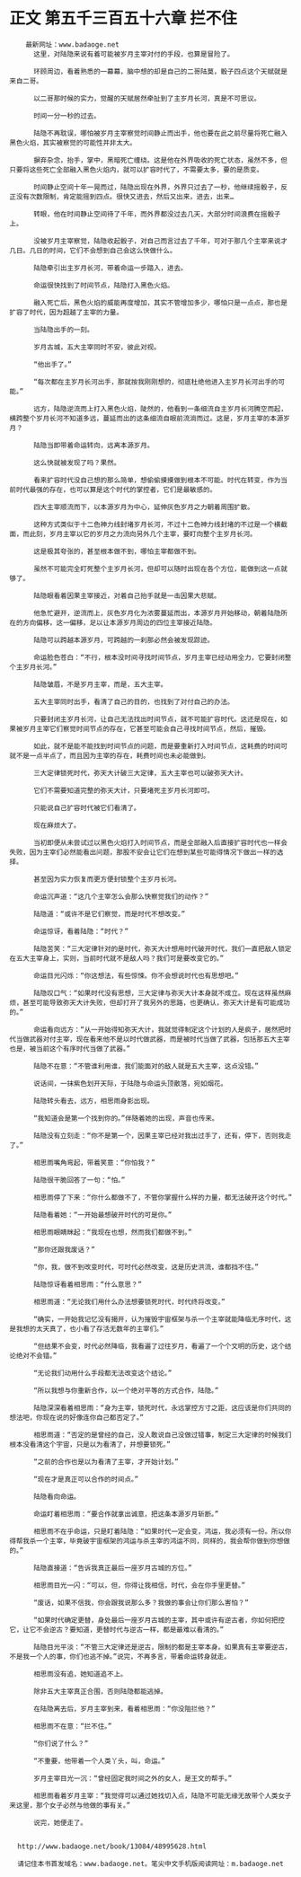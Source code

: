 # 正文 第五千三百五十六章 拦不住
        最新网址：www.badaoge.net
          这里，对陆隐来说有着可能被岁月主宰对付的手段，也算是冒险了。
      
          环顾周边，看着熟悉的一幕幕，脑中想的却是自己的二哥陆莫，骰子四点这个天赋就是来自二哥。
      
          以二哥那时候的实力，觉醒的天赋居然牵扯到了主岁月长河，真是不可思议。
      
          时间一分一秒的过去。
      
          陆隐不再耽误，哪怕被岁月主宰察觉时间静止而出手，他也要在此之前尽量将死亡融入黑色火焰，其实被察觉的可能性并非太大。
      
          摒弃杂念，抬手，掌中，黑暗死亡缠绕。这是他在外界吸收的死亡状态，虽然不多，但只要将这些死亡全部融入黑色火焰内，就可以扩容时代了，不需要太多，要的是质变。
      
          时间静止空间十年一晃而过，陆隐出现在外界，外界只过去了一秒，他继续摇骰子，反正没有次数限制，肯定能摇到四点。很快又进去，然后又出来，进去，出来…
      
          转眼，他在时间静止空间待了千年，而外界都没过去几天，大部分时间浪费在摇骰子上。
      
          没被岁月主宰察觉，陆隐收起骰子，对自己而言过去了千年，可对于那几个主宰来说才几日。几日的时间，它们不会想到自己会这么快做什么。
      
          陆隐牵引出主岁月长河，带着命运一步踏入，进去。
      
          命运很快找到了时间节点，陆隐打入黑色火焰。
      
          融入死亡后，黑色火焰的威能再度增加，其实不管增加多少，哪怕只是一点点，那也是扩容了时代，因为超越了主宰的力量。
      
          当陆隐出手的一刻。
      
          岁月古城，五大主宰同时不安，彼此对视。
      
          “他出手了。”
      
          “每次都在主岁月长河出手，那就按我刚刚想的，彻底杜绝他进入主岁月长河出手的可能。”
      
          远方，陆隐逆流而上打入黑色火焰，陡然的，他看到一条细流自主岁月长河腾空而起，横跨整个岁月长河不知道多远，蔓延而出的这条细流自眼前流淌而过。这是，岁月主宰的本源岁月？
      
          陆隐当即带着命运转向，远离本源岁月。
      
          这么快就被发现了吗？果然。
      
          看来扩容时代没自己想的那么简单，想偷偷摸摸做到根本不可能。时代在转变，作为当前时代最强的存在，也可以算是这个时代的掌控者，它们是最敏感的。
      
          四大主宰顺流而下，以本源岁月为中心，延伸灰色岁月之力朝着周围扩散。
      
          这种方式类似于十二色神力线封堵岁月长河，不过十二色神力线封堵的不过是一个横截面，而此刻，岁月主宰以它的岁月之力流向另外几个主宰，要盯向整个主岁月长河。
      
          这是极其夸张的，甚至根本做不到，哪怕主宰都做不到。
      
          虽然不可能完全盯死整个主岁月长河，但却可以随时出现在各个方位，能做到这一点就够了。
      
          陆隐眼看着因果主宰接近，对着自己抬手就是一击因果大悲赋。
      
          他急忙避开，逆流而上，灰色岁月化为浓雾蔓延而出，本源岁月开始移动，朝着陆隐所在的方向偏移，这一偏移，足以让本源岁月周边的四位主宰接近陆隐。
      
          陆隐可以跨越本源岁月，可跨越的一刹那必然会被发现踪迹。
      
          命运脸色苍白：“不行，根本没时间寻找时间节点，岁月主宰已经动用全力，它要封闭整个主岁月长河。”
      
          陆隐皱眉，不是岁月主宰，而是，五大主宰。
      
          五大主宰同时出手，看清了自己的目的，也找到了对付自己的办法。
      
          只要封闭主岁月长河，让自己无法找出时间节点，就不可能扩容时代。这还是现在，如果被岁月主宰它们察觉时间节点的存在，它甚至可能会自己寻找时间节点，然后，摧毁。
      
          如此，就不是能不能找到时间节点的问题，而是要重新打入时间节点，这耗费的时间可就不是一点半点了，而且因为主宰的存在，耗费时间也未必能做到。
      
          三大定律锁死时代，弥天大计破三大定律，五大主宰也可以破弥天大计。
      
          它们不需要知道完整的弥天大计，只要堵死主岁月长河即可。
      
          只能说自己扩容时代被它们看清了。
      
          现在麻烦大了。
      
          当初即便从未尝试过以黑色火焰打入时间节点，而是全部融入后直接扩容时代也一样会失败，因为主宰们必然能看出问题，那股不安会让它们在想到某些可能得情况下做出一样的选择。
      
          甚至因为实力恢复而更方便封锁整个主岁月长河。
      
          命运沉声道：“这几个主宰怎么会那么快察觉我们的动作？”
      
          陆隐道：“或许不是它们察觉，而是时代不想改变。”
      
          命运惊讶，看着陆隐：“时代？”
      
          陆隐苦笑：“三大定律针对的是时代，弥天大计想用时代破开时代，我们一直把敌人锁定在五大主宰身上，实则，当前时代就不是敌人吗？我们可是要改变它的。”
      
          命运目光闪烁：“你这想法，有些惊悚。你不会想说时代也有思想吧。”
      
          陆隐叹口气：“如果时代没有思想，三大定律与弥天大计本身就不成立。现在这样虽然麻烦，甚至可能导致弥天大计失败，但却打开了我另外的思路，也更确认，弥天大计是有可能成功的。”
      
          命运看向远方：“从一开始得知弥天大计，我就觉得制定这个计划的人是疯子，居然把时代当做武器对付主宰，现在看来他不是以时代做武器，而是被时代当做了武器，包括那五大主宰也是，被当前这个有序时代当做了武器。”
      
          陆隐不在意：“不管谁利用谁，我们能面对的敌人就是五大主宰，这点没错。”
      
          说话间，一抹紫色划开天际，于陆隐与命运头顶散落，宛如烟花。
      
          陆隐转头看去，远方，相思雨身影出现。
      
          “我知道会是第一个找到你的。”伴随着她的出现，声音也传来。
      
          陆隐没有立刻走：“你不是第一个，因果主宰已经对我出过手了，还有，停下，否则我走了。”
      
          相思雨嘴角弯起，带着笑意：“你怕我？”
      
          陆隐很干脆回答了一句：“怕。”
      
          相思雨停了下来：“你什么都做不了，不管你掌握什么样的力量，都无法破开这个时代。”
      
          陆隐看着她：“一开始最想破开时代的可是你。”
      
          相思雨眼睛眯起：“我现在也想，然而我们都做不到。”
      
          “那你还跟我废话？”
      
          “你，我，做不到改变时代，可时代必然改变，这是历史洪流，谁都挡不住。”
      
          陆隐惊讶看着相思雨：“什么意思？”
      
          相思雨道：“无论我们用什么办法想要锁死时代，时代终将改变。”
      
          “确实，一开始我记忆没有揭开，认为摧毁宇宙框架与杀一个主宰就能降临无序时代，这是我想的太天真了，也小看了存活无数年的主宰们。”
      
          “但结果不会变，时代必然降临，我看遍了过往岁月，看遍了一个个文明的历史，这个结论绝对不会错。”
      
          “无论我们动用什么手段都无法改变这个结论。”
      
          “所以我想与你重新合作，以一个绝对平等的方式合作，陆隐。”
      
          陆隐深深看着相思雨：“身为主宰，锁死时代，永远掌控方寸之距，这应该是你们共同的想法吧，你现在说的好像连你自己都否定了。”
      
          相思雨道：“否定的是曾经的自己，没人敢说自己没做过错事，制定三大定律的时候我们根本没看清这个宇宙，只是以为看清了，并想要锁死。”
      
          “之前的合作也是以为看清了主宰，才开始计划。”
      
          “现在才是真正可以合作的时间点。”
      
          陆隐看向命运。
      
          命运盯着相思雨：“要合作就拿出诚意，把这条本源岁月斩断。”
      
          相思雨不在乎命运，只是盯着陆隐：“如果时代一定会变，鸿运，我必须有一份。所以你得帮我杀一个主宰，毕竟破宇宙框架的鸿运与杀主宰的鸿运不同，同样的，我会帮你做到你想做的。”
      
          陆隐直接道：“告诉我真正最后一座岁月古城的方位。”
      
          相思雨目光一闪：“可以，但，你得让我相信，时代，会在你手里更替。”
      
          “废话，如果不信我，你会跟我说那么多？我做的事会让你们那么害怕？”
      
          “如果时代确定更替，身处最后一座岁月古城的主宰，其中或许有逆古者，你如何把控它，让它不会逆古？要知道，更替时代与逆古一样，都是最难以看清的。”
      
          陆隐目光平淡：“不管三大定律还是逆古，限制的都是主宰本身。如果真有主宰要逆古，不是我一个人的事，你们也逃不掉。”说完，不再多言，带着命运转身就走。
      
          相思雨没有追，她知道追不上。
      
          除非五大主宰真正合围，否则陆隐都能逃掉。
      
          在陆隐离去后，岁月主宰到来，看着相思雨：“你没阻拦他？”
      
          相思雨不在意：“拦不住。”
      
          “你们说了什么？”
      
          “不重要，他带着一个人类丫头，叫，命运。”
      
          岁月主宰目光一沉：“曾经固定我时间之外的女人，是王文的帮手。”
      
          相思雨看着岁月主宰：“我觉得可以通过她找切入点，陆隐不可能无缘无故带个人类女子来这里，那个女子必然与他做的事有关。”
      
          说完，她便走了。
      
      
      http://www.badaoge.net/book/13084/48995628.html
      
      请记住本书首发域名：www.badaoge.net。笔尖中文手机版阅读网址：m.badaoge.net